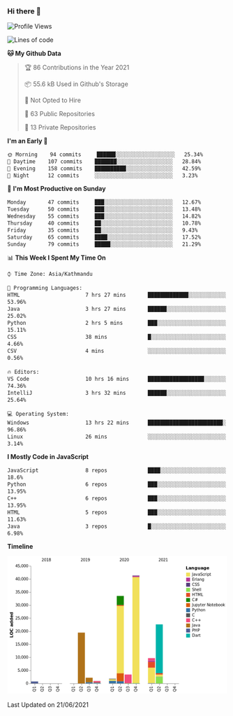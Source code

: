 ### Hi there 👋


<!--START_SECTION:waka-->
![Profile Views](http://img.shields.io/badge/Profile%20Views-1-blue)

![Lines of code](https://img.shields.io/badge/From%20Hello%20World%20I%27ve%20Written-136268%20lines%20of%20code-blue)

**🐱 My Github Data** 

> 🏆 86 Contributions in the Year 2021
 > 
> 📦 55.6 kB Used in Github's Storage 
 > 
> 🚫 Not Opted to Hire
 > 
> 📜 63 Public Repositories 
 > 
> 🔑 13 Private Repositories  
 > 
**I'm an Early 🐤** 

```text
🌞 Morning    94 commits     ██████░░░░░░░░░░░░░░░░░░░   25.34% 
🌆 Daytime    107 commits    ███████░░░░░░░░░░░░░░░░░░   28.84% 
🌃 Evening    158 commits    ██████████░░░░░░░░░░░░░░░   42.59% 
🌙 Night      12 commits     ░░░░░░░░░░░░░░░░░░░░░░░░░   3.23%

```
📅 **I'm Most Productive on Sunday** 

```text
Monday       47 commits     ███░░░░░░░░░░░░░░░░░░░░░░   12.67% 
Tuesday      50 commits     ███░░░░░░░░░░░░░░░░░░░░░░   13.48% 
Wednesday    55 commits     ███░░░░░░░░░░░░░░░░░░░░░░   14.82% 
Thursday     40 commits     ██░░░░░░░░░░░░░░░░░░░░░░░   10.78% 
Friday       35 commits     ██░░░░░░░░░░░░░░░░░░░░░░░   9.43% 
Saturday     65 commits     ████░░░░░░░░░░░░░░░░░░░░░   17.52% 
Sunday       79 commits     █████░░░░░░░░░░░░░░░░░░░░   21.29%

```


📊 **This Week I Spent My Time On** 

```text
⌚︎ Time Zone: Asia/Kathmandu

💬 Programming Languages: 
HTML                     7 hrs 27 mins       █████████████░░░░░░░░░░░░   53.96% 
Java                     3 hrs 27 mins       ██████░░░░░░░░░░░░░░░░░░░   25.02% 
Python                   2 hrs 5 mins        ███░░░░░░░░░░░░░░░░░░░░░░   15.11% 
CSS                      38 mins             █░░░░░░░░░░░░░░░░░░░░░░░░   4.66% 
CSV                      4 mins              ░░░░░░░░░░░░░░░░░░░░░░░░░   0.56%

🔥 Editors: 
VS Code                  10 hrs 16 mins      ██████████████████░░░░░░░   74.36% 
IntelliJ                 3 hrs 32 mins       ██████░░░░░░░░░░░░░░░░░░░   25.64%

💻 Operating System: 
Windows                  13 hrs 22 mins      ████████████████████████░   96.86% 
Linux                    26 mins             ░░░░░░░░░░░░░░░░░░░░░░░░░   3.14%

```

**I Mostly Code in JavaScript** 

```text
JavaScript               8 repos             ████░░░░░░░░░░░░░░░░░░░░░   18.6% 
Python                   6 repos             ███░░░░░░░░░░░░░░░░░░░░░░   13.95% 
C++                      6 repos             ███░░░░░░░░░░░░░░░░░░░░░░   13.95% 
HTML                     5 repos             ███░░░░░░░░░░░░░░░░░░░░░░   11.63% 
Java                     3 repos             █░░░░░░░░░░░░░░░░░░░░░░░░   6.98%

```


**Timeline**

![Chart not found](https://raw.githubusercontent.com/voidash/voidash/main/charts/bar_graph.png) 


 Last Updated on 21/06/2021
<!--END_SECTION:waka-->


<!--
**voidash/voidash** is a ✨ _special_ ✨ repository because its `README.md` (this file) appears on your GitHub profile.

Here are some ideas to get you started:

- 🔭 I’m currently working on ...
- 🌱 I’m currently learning ...
- 👯 I’m looking to collaborate on ...
- 🤔 I’m looking for help with ...
- 💬 Ask me about ...
- 📫 How to reach me: ...
- 😄 Pronouns: ...
- ⚡ Fun fact: ...
-->
